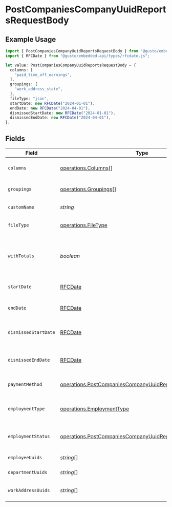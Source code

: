 # PostCompaniesCompanyUuidReportsRequestBody

## Example Usage

```typescript
import { PostCompaniesCompanyUuidReportsRequestBody } from "@gusto/embedded-api/models/operations/postcompaniescompanyuuidreports.js";
import { RFCDate } from "@gusto/embedded-api/types/rfcdate.js";

let value: PostCompaniesCompanyUuidReportsRequestBody = {
  columns: [
    "paid_time_off_earnings",
  ],
  groupings: [
    "work_address_state",
  ],
  fileType: "json",
  startDate: new RFCDate("2024-01-01"),
  endDate: new RFCDate("2024-04-01"),
  dismissedStartDate: new RFCDate("2024-01-01"),
  dismissedEndDate: new RFCDate("2024-04-01"),
};
```

## Fields

| Field                                                                                                                                    | Type                                                                                                                                     | Required                                                                                                                                 | Description                                                                                                                              | Example                                                                                                                                  |
| ---------------------------------------------------------------------------------------------------------------------------------------- | ---------------------------------------------------------------------------------------------------------------------------------------- | ---------------------------------------------------------------------------------------------------------------------------------------- | ---------------------------------------------------------------------------------------------------------------------------------------- | ---------------------------------------------------------------------------------------------------------------------------------------- |
| `columns`                                                                                                                                | [operations.Columns](../../models/operations/columns.md)[]                                                                               | :heavy_check_mark:                                                                                                                       | Columns to include in the report                                                                                                         |                                                                                                                                          |
| `groupings`                                                                                                                              | [operations.Groupings](../../models/operations/groupings.md)[]                                                                           | :heavy_check_mark:                                                                                                                       | How to group the report                                                                                                                  |                                                                                                                                          |
| `customName`                                                                                                                             | *string*                                                                                                                                 | :heavy_minus_sign:                                                                                                                       | The title of the report                                                                                                                  |                                                                                                                                          |
| `fileType`                                                                                                                               | [operations.FileType](../../models/operations/filetype.md)                                                                               | :heavy_check_mark:                                                                                                                       | The type of file to generate                                                                                                             |                                                                                                                                          |
| `withTotals`                                                                                                                             | *boolean*                                                                                                                                | :heavy_minus_sign:                                                                                                                       | Whether to include subtotals and grand totals in the report                                                                              |                                                                                                                                          |
| `startDate`                                                                                                                              | [RFCDate](../../types/rfcdate.md)                                                                                                        | :heavy_minus_sign:                                                                                                                       | Start date of data to filter by                                                                                                          | 2024-01-01                                                                                                                               |
| `endDate`                                                                                                                                | [RFCDate](../../types/rfcdate.md)                                                                                                        | :heavy_minus_sign:                                                                                                                       | End date of data to filter by                                                                                                            | 2024-04-01                                                                                                                               |
| `dismissedStartDate`                                                                                                                     | [RFCDate](../../types/rfcdate.md)                                                                                                        | :heavy_minus_sign:                                                                                                                       | Dismissed start date of employees to filter by                                                                                           | 2024-01-01                                                                                                                               |
| `dismissedEndDate`                                                                                                                       | [RFCDate](../../types/rfcdate.md)                                                                                                        | :heavy_minus_sign:                                                                                                                       | Dismissed end date of employees to filter by                                                                                             | 2024-04-01                                                                                                                               |
| `paymentMethod`                                                                                                                          | [operations.PostCompaniesCompanyUuidReportsPaymentMethod](../../models/operations/postcompaniescompanyuuidreportspaymentmethod.md)       | :heavy_minus_sign:                                                                                                                       | Payment method to filter by                                                                                                              |                                                                                                                                          |
| `employmentType`                                                                                                                         | [operations.EmploymentType](../../models/operations/employmenttype.md)                                                                   | :heavy_minus_sign:                                                                                                                       | Employee employment type to filter by                                                                                                    |                                                                                                                                          |
| `employmentStatus`                                                                                                                       | [operations.PostCompaniesCompanyUuidReportsEmploymentStatus](../../models/operations/postcompaniescompanyuuidreportsemploymentstatus.md) | :heavy_minus_sign:                                                                                                                       | Employee employment status to filter by                                                                                                  |                                                                                                                                          |
| `employeeUuids`                                                                                                                          | *string*[]                                                                                                                               | :heavy_minus_sign:                                                                                                                       | Employees to filter by                                                                                                                   |                                                                                                                                          |
| `departmentUuids`                                                                                                                        | *string*[]                                                                                                                               | :heavy_minus_sign:                                                                                                                       | Departments to filter by                                                                                                                 |                                                                                                                                          |
| `workAddressUuids`                                                                                                                       | *string*[]                                                                                                                               | :heavy_minus_sign:                                                                                                                       | Work addresses to filter by                                                                                                              |                                                                                                                                          |